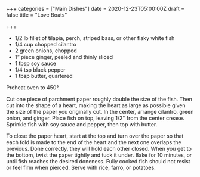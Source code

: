 +++
categories = ["Main Dishes"]
date = 2020-12-23T05:00:00Z
draft = false
title = "Love Boats"

+++
* 1/2 lb fillet of tilapia, perch, striped bass, or other flaky white fish 
* 1/4 cup chopped cilantro 
* 2 green onions, chopped 
* 1” piece ginger, peeled and thinly sliced 
* 1 tbsp soy sauce 
* 1/4 tsp black pepper 
* 1 tbsp butter, quartered

Preheat oven to 450°. 

Cut one piece of parchment paper roughly double the size of the fish. Then cut into the shape of a heart, making the heart as large as possible given the size of the paper you originally cut. In the center, arrange cilantro, green onion, and ginger. Place fish on top, leaving 1/2" from the center crease. Sprinkle fish with soy sauce and pepper, then top with butter. 

To close the paper heart, start at the top and turn over the paper so that each fold is made to the end of the heart and the next one overlaps the previous. Done correctly, they will hold each other closed. When you get to the bottom, twist the paper tightly and tuck it under. Bake for 10 minutes, or until fish reaches the desired doneness. Fully cooked fish should not resist or feel firm when pierced. Serve with rice, farro, or potatoes.